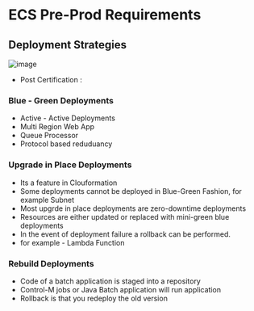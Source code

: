 # ECS Pre-Prod Requirements
## Deployment Strategies
![image](https://user-images.githubusercontent.com/32443900/152814619-4daa8b5f-6283-4b0b-bb4d-f31486e6ed29.png)

- Post Certification : 
### Blue - Green Deployments
- Active - Active Deployments
- Multi Region Web App
- Queue Processor
- Protocol based reduduancy 

### Upgrade in Place Deployments
- Its a feature in Clouformation
- Some deployments cannot be deployed in Blue-Green Fashion, for example Subnet 
- Most upgrde in place deployments are zero-downtime deployments
- Resources are either updated or replaced with mini-green blue deployments
- In the event of deployment failure a rollback can be performed.
- for example - Lambda Function 

### Rebuild Deployments
- Code of a batch application is staged into a repository
- Control-M jobs or Java Batch application will run application
- Rollback is that you redeploy the old version

